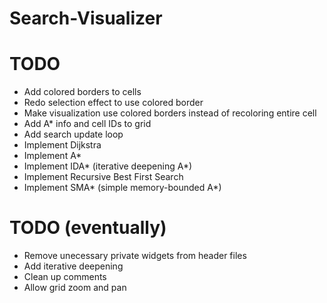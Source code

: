 # Search-Visualizer

# TODO
- Add colored borders to cells
- Redo selection effect to use colored border
- Make visualization use colored borders instead of recoloring entire cell
- Add A* info and cell IDs to grid
- Add search update loop
- Implement Dijkstra
- Implement A*
- Implement IDA* (iterative deepening A*)
- Implement Recursive Best First Search
- Implement SMA* (simple memory-bounded A*)

# TODO (eventually)
- Remove unecessary private widgets from header files
- Add iterative deepening
- Clean up comments
- Allow grid zoom and pan